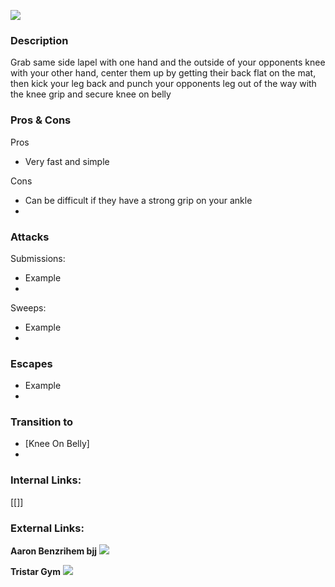 ![](X-pass.gif)
### Description
Grab same side lapel with one hand and the outside of your opponents knee with your other hand, center them up by getting their back flat on the mat, then kick your leg back and punch your opponents leg out of the way with the knee grip and secure knee on belly

### Pros & Cons
Pros
- Very fast and simple 

Cons
- Can be difficult if they have a strong grip on your ankle 
- 

### Attacks

Submissions:
- Example
- 

Sweeps:
- Example
- 

### Escapes
- Example
- 


### Transition to
- [Knee On Belly]
- 

### Internal Links:
[[]]


### External Links:
**Aaron Benzrihem bjj**[](https://www.youtube.com/channel/UC_meefts7e-8bSCvfB0vXnQ)
![](https://www.youtube.com/watch?v=8huFMFJPsZM)

**Tristar Gym**[](https://www.youtube.com/channel/UCzFOXkiyQiqdq2r5aUPF6Aw)
![](https://www.youtube.com/watch?v=6MoDWYj-Uko)